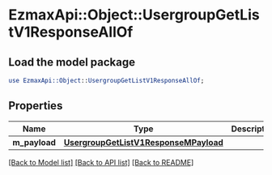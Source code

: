 # EzmaxApi::Object::UsergroupGetListV1ResponseAllOf

## Load the model package
```perl
use EzmaxApi::Object::UsergroupGetListV1ResponseAllOf;
```

## Properties
Name | Type | Description | Notes
------------ | ------------- | ------------- | -------------
**m_payload** | [**UsergroupGetListV1ResponseMPayload**](UsergroupGetListV1ResponseMPayload.md) |  | 

[[Back to Model list]](../README.md#documentation-for-models) [[Back to API list]](../README.md#documentation-for-api-endpoints) [[Back to README]](../README.md)


